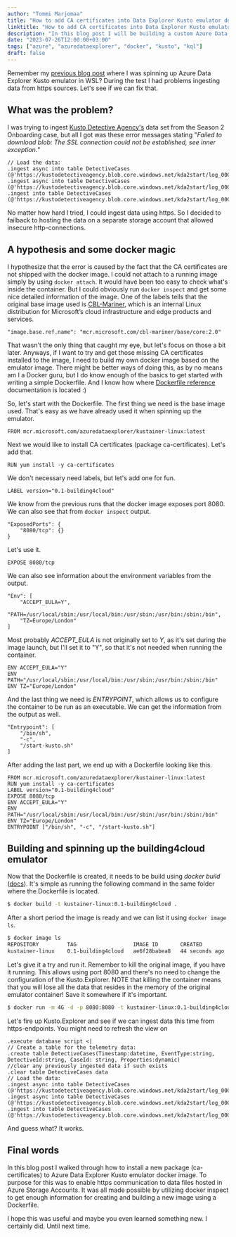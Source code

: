 ```yaml
---
author: "Tommi Marjomaa"
title: "How to add CA certificates into Data Explorer Kusto emulator docker image"
linktitle: "How to add CA certificates into Data Explorer Kusto emulator docker image"
description: "In this blog post I will be building a custom Azure Data Explorer Kusto emulator docker image that can connect to https endpoints."
date: "2023-07-26T12:00:00+03:00"
tags: ["azure", "azuredataexplorer", "docker", "kusto", "kql"]
draft: false
---
```

Remember my [previous blog post](/posts/lets-give-azure-data-explorer-kusto-emulator-a-spin-in-wsl) where I was spinning up Azure Data Explorer Kusto emulator in WSL? During the test I had problems ingesting data from https sources. Let's see if we can fix that.

## What was the problem?

I was trying to ingest [Kusto Detective Agency's](https://detective.kusto.io/) data set from the Season 2 Onboarding case, but all I got was these error messages stating "*Failed to download blob: The SSL connection could not be established, see inner exception.*"

```Kusto
// Load the data:
.ingest async into table DetectiveCases (@'https://kustodetectiveagency.blob.core.windows.net/kda2start/log_00000.csv.gz')
.ingest async into table DetectiveCases (@'https://kustodetectiveagency.blob.core.windows.net/kda2start/log_00001.csv.gz')
.ingest into table DetectiveCases (@'https://kustodetectiveagency.blob.core.windows.net/kda2start/log_00002.csv.gz')
```

No matter how hard I tried, I could ingest data using https. So I decided to failback to hosting the data on a separate storage account that allowed insecure http-connections.

## A hypothesis and some docker magic

I hypothesize that the error is caused by the fact that the CA certificates are not shipped with the docker image. I could not attach to a running image simply by using ```docker attach```. It would have been too easy to check what's inside the container. But I could obviously run ```docker inspect``` and get some nice detailed information of the image. One of the labels tells that the original base image used is [CBL-Mariner](https://mcr.microsoft.com/en-us/product/cbl-mariner/base/core/about), which is an internal Linux distribution for Microsoft’s cloud infrastructure and edge products and services.

```
"image.base.ref.name": "mcr.microsoft.com/cbl-mariner/base/core:2.0"
```

That wasn't the only thing that caught my eye, but let's focus on those a bit later. Anyways, if I want to try and get those missing CA certificates installed to the image, I need to build my own docker image based on the emulator image. There might be better ways of doing this, as by no means am I a Docker guru, but I do know enough of the basics to get started with writing a simple Dockerfile. And I know how where [Dockerfile reference](https://docs.docker.com/engine/reference/builder/) documentation is located :)

So, let's start with the Dockerfile. The first thing we need is the base image used. That's easy as we have already used it when spinning up the emulator.

```
FROM mcr.microsoft.com/azuredataexplorer/kustainer-linux:latest
```

Next we would like to install CA certificates (package ca-certificates). Let's add that.

```
RUN yum install -y ca-certificates
```

We don't necessary need labels, but let's add one for fun.

```
LABEL version="0.1-building4cloud"
```

We know from the previous runs that the docker image exposes port 8080. We can also see that from ```docker inspect``` output.

```
"ExposedPorts": {
    "8080/tcp": {}
}
```

Let's use it.

```
EXPOSE 8080/tcp
```
We can also see information about the environment variables from the output.

```
"Env": [
    "ACCEPT_EULA=Y",
    "PATH=/usr/local/sbin:/usr/local/bin:/usr/sbin:/usr/bin:/sbin:/bin",
    "TZ=Europe/London"
]
```

Most probably *ACCEPT_EULA* is not originally set to *Y*, as it's set during the image launch, but I'll set it to "Y", so that it's not needed when running the container.

```
ENV ACCEPT_EULA="Y"
ENV PATH="/usr/local/sbin:/usr/local/bin:/usr/sbin:/usr/bin:/sbin:/bin"
ENV TZ="Europe/London"
```

And the last thing we need is *ENTRYPOINT*, which allows us to configure the container to be run as an executable. We can get the information from the output as well.

```
"Entrypoint": [
    "/bin/sh",
    "-c",
    "/start-kusto.sh"
]
```

After adding the last part, we end up with a Dockerfile looking like this.

```
FROM mcr.microsoft.com/azuredataexplorer/kustainer-linux:latest
RUN yum install -y ca-certificates
LABEL version="0.1-building4cloud"
EXPOSE 8080/tcp
ENV ACCEPT_EULA="Y"
ENV PATH="/usr/local/sbin:/usr/local/bin:/usr/sbin:/usr/bin:/sbin:/bin"
ENV TZ="Europe/London"
ENTRYPOINT ["/bin/sh", "-c", "/start-kusto.sh"]
```

## Building and spinning up the building4cloud emulator

Now that the Dockerfile is created, it needs to be build using *docker build* ([docs](https://docs.docker.com/engine/reference/commandline/build/)). It's simple as running the following command in the same folder where the Dockerfile is located.

```bash
$ docker build -t kustainer-linux:0.1-building4cloud .
```

After a short period the image is ready and we can list it using ```docker image ls```.

```bash
$ docker image ls
REPOSITORY         TAG                  IMAGE ID       CREATED          SIZE
kustainer-linux    0.1-building4cloud   ae6f28babea8   44 seconds ago   2.37GB
```

Let's give it a try and run it. Remember to kill the original image, if you have it running. This allows using port 8080 and there's no need to change the configuration of the Kusto.Explorer. NOTE that killing the container means that you will lose all the data that resides in the memory of the original emulator container! Save it somewhere if it's important.

```bash
$ docker run -m 4G -d -p 8080:8080 -t kustainer-linux:0.1-building4cloud```
```

Let's fire up Kusto.Explorer and see if we can ingest data this time from https-endpoints. You might need to refresh the view on 

```Kusto
.execute database script <|
// Create a table for the telemetry data:
.create table DetectiveCases(Timestamp:datetime, EventType:string, DetectiveId:string, CaseId: string, Properties:dynamic)
//clear any previously ingested data if such exists
.clear table DetectiveCases data
// Load the data:
.ingest async into table DetectiveCases (@'https://kustodetectiveagency.blob.core.windows.net/kda2start/log_00000.csv.gz')
.ingest async into table DetectiveCases (@'https://kustodetectiveagency.blob.core.windows.net/kda2start/log_00001.csv.gz')
.ingest into table DetectiveCases (@'https://kustodetectiveagency.blob.core.windows.net/kda2start/log_00002.csv.gz')
```

And guess what? It works.

## Final words

In this blog post I walked through how to install a new package (ca-certificates) to Azure Data Explorer Kusto emulator docker image. To purpose for this was to enable https communication to data files hosted in Azure Storage Accounts. It was all made possible by utilizing docker inspect to get enough information for creating and building a new image using a Dockerfile.

I hope this was useful and maybe you even learned something new. I certainly did. Until next time.